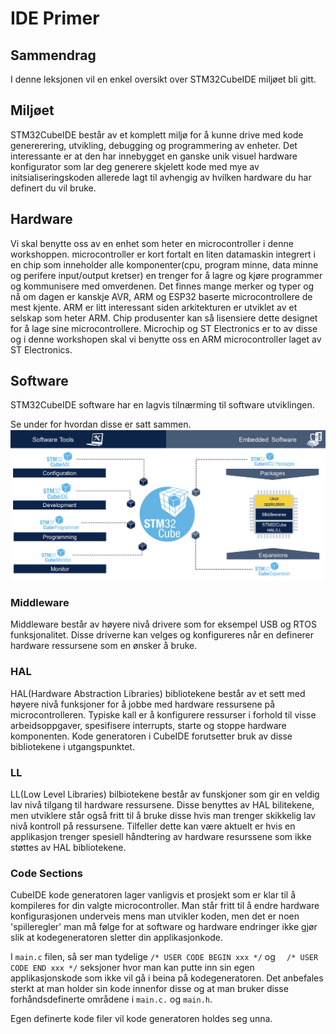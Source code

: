 # IDE Primer

## Sammendrag
I denne leksjonen vil en enkel oversikt over STM32CubeIDE miljøet bli gitt.

## Miljøet
STM32CubeIDE består av et komplett miljø for å kunne drive med kode genererering, utvikling, debugging og programmering av enheter. Det interessante er at den har innebygget en ganske unik visuel hardware konfigurator som lar deg generere skjelett kode med mye av initsialiseringskoden allerede lagt til avhengig av hvilken hardware du har definert du vil bruke.

## Hardware
Vi skal benytte oss av en enhet som heter en microcontroller i denne workshoppen. microcontroller er kort fortalt en liten datamaskin integrert i en chip som inneholder alle komponenter(cpu, program minne, data minne og perifere input/output kretser) en trenger for å lagre og kjøre programmer og kommunisere med omverdenen.  Det finnes mange merker og typer og nå om dagen er kanskje AVR, ARM og ESP32 baserte microcontrollere de mest kjente.  ARM er litt interessant siden arkitekturen er utviklet av et selskap som heter ARM. Chip produsenter kan så lisensiere dette designet for å lage sine microcontrollere.  Microchip og ST Electronics er to av disse og i denne workshopen skal vi benytte oss en ARM microcontroller laget av ST Electronics.

## Software
STM32CubeIDE software har en lagvis tilnærming til software utviklingen.  

Se under for hvordan disse er satt sammen.
![Cube Overview Diagram](./cube_dev_overview.png)

### Middleware
Middleware består av høyere nivå drivere som for eksempel USB og RTOS funksjonalitet.  Disse driverne kan velges og konfigureres når en definerer hardware ressursene som en ønsker å bruke.

### HAL
HAL(Hardware Abstraction Libraries) bibliotekene består av et sett med høyere nivå funksjoner for å jobbe med hardware ressursene på microcontrolleren.  Typiske kall er å konfigurere ressurser i forhold til visse arbeidsoppgaver, spesifisere interrupts, starte og stoppe hardware komponenten. Kode generatoren i CubeIDE forutsetter bruk av disse bibliotekene i utgangspunktet.

### LL
LL(Low Level Libraries) bilbiotekene består av funskjoner som gir en veldig lav nivå tilgang til hardware ressursene.  Disse benyttes av HAL bilitekene, men utviklere står også fritt til å bruke disse hvis man trenger skikkelig lav nivå kontroll på ressursene.  Tilfeller dette kan være aktuelt er hvis en applikasjon trenger spesiell håndtering av hardware resurssene som ikke støttes av HAL bibliotekene.

### Code Sections
CubeIDE kode generatoren lager vanligvis et prosjekt som er klar til å kompileres for din valgte microcontroller. Man står fritt til å endre hardware konfigurasjonen underveis mens man utvikler koden, men det er noen 'spilleregler' man må følge for at software  og hardware endringer ikke gjør slik at kodegeneratoren sletter din applikasjonkode.

I ```main.c``` filen, så ser man tydelige ```/* USER CODE BEGIN xxx */``` og ```  /* USER CODE END xxx */``` seksjoner hvor man kan putte inn sin egen applikasjonskode som ikke vil gå i beina på kodegeneratoren. Det anbefales sterkt at man holder sin kode innenfor disse og at man bruker disse forhåndsdefinerte områdene i ```main.c.``` og ```main.h```.  

Egen definerte kode filer vil kode generatoren holdes seg unna.